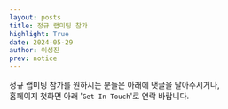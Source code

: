 ```yaml
---
layout: posts
title: 정규 랩미팅 참가
highlight: True
date: 2024-05-29
author: 이성진
prev: notice
---
```


정규 랩미팅 참가를 원하시는 분들은 아래에 댓글을 달아주시거나,<br>
홈페이지 첫화면 아래 '`Get In Touch`'로 연락 바랍니다.